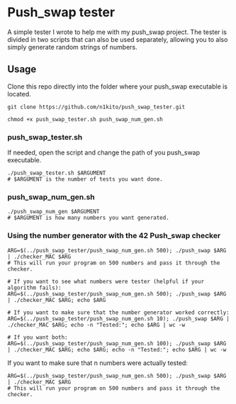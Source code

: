 # Push_swap tester

A simple tester I wrote to help me with my push_swap project.
The tester is divided in two scripts that can also be used separately, allowing you to also simply generate random strings of numbers.

## Usage

Clone this repo directly into the folder where your push_swap executable is located.


```shell
git clone https://github.com/n1kito/push_swap_tester.git

chmod +x push_swap_tester.sh push_swap_num_gen.sh
```

### push_swap_tester.sh

If needed, open the script and change the path of you push_swap executable.

```shell
./push_swap_tester.sh $ARGUMENT 
# $ARGUMENT is the number of tests you want done.
```

### push_swap_num_gen.sh

```shell
./push_swap_num_gen $ARGUMENT
# $ARGUMENT is how many numbers you want generated.
```

### Using the number generator with the 42 Push_swap checker

```shell
ARG=$(../push_swap_tester/push_swap_num_gen.sh 500); ./push_swap $ARG | ./checker_MAC $ARG
# This will run your program on 500 numbers and pass it through the checker.

# If you want to see what numbers were tester (helpful if your algorithm fails):
ARG=$(../push_swap_tester/push_swap_num_gen.sh 500); ./push_swap $ARG | ./checker_MAC $ARG; echo $ARG

# If you want to make sure that the number generator worked correctly:
ARG=$(../push_swap_tester/push_swap_num_gen.sh 10); ./push_swap $ARG | ./checker_MAC $ARG; echo -n "Tested:"; echo $ARG | wc -w

# If you want both:
ARG=$(../push_swap_tester/push_swap_num_gen.sh 100); ./push_swap $ARG | ./checker_MAC $ARG; echo $ARG; echo -n "Tested:"; echo $ARG | wc -w
```

If you want to make sure that n numbers were actually tested:
```shell
ARG=$(../push_swap_tester/push_swap_num_gen.sh 500); ./push_swap $ARG | ./checker_MAC $ARG
# This will run your program on 500 numbers and pass it through the checker.
```